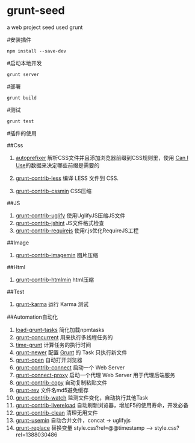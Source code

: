grunt-seed
==========

a web project seed used grunt



#安装插件

	npm install --save-dev
	
	
#启动本地开发

	grunt server


#部署

	grunt build

#测试

	grunt test

#插件的使用


##Css

1. [autoprefixer] 解析CSS文件并且添加浏览器前缀到CSS规则里，使用 [Can I Use]的数据来决定哪些前缀是需要的

2. [grunt-contrib-less] 编译 LESS 文件到 CSS.
3. [grunt-contrib-cssmin] CSS压缩

   
##JS

1. [grunt-contrib-uglify] 使用UglifyJS压缩JS文件
2. [grunt-contrib-jshint] JS文件格式检查
3. [grunt-contrib-requirejs] 使用r.js优化RequireJS工程

##Image

1. [grunt-contrib-imagemin] 图片压缩

##Html

1. [grunt-contrib-htmlmin] html压缩

##Test

1. [grunt-karma] 运行 Karma 测试

##Automation自动化

1. [load-grunt-tasks] 简化加载npmtasks
2. [grunt-concurrent] 用来执行多线程任务的
3. [time-grunt] 计算任务的执行时间
4. [grunt-newer] 配置 [Grunt] 的 Task 只执行新文件
5. [grunt-open] 自动打开浏览器
5. [grunt-contrib-connect] 启动一个 Web Server
6. [grunt-connect-proxy] 启动一个代理 Web Server 用于代理后端服务
7. [grunt-contrib-copy]  自动复制粘贴文件
8. [grunt-rev] 文件名md5避免缓存
9. [grunt-contrib-watch] 监测文件变化，自动执行其他Task
10. [grunt-contrib-livereload] 自动刷新浏览器，增加F5的使用寿命，开发必备
11. [grunt-contrib-clean] 清理无用文件
12. [grunt-usemin] 自动合并文件，concat -> uglifyjs
13. [grunt-replace] 替换变量 style.css?rel=@@timestamp --> style.css?rel=1388030486






[grunt]: http://gruntjs.com
[Getting Started]: https://github.com/gruntjs/grunt/wiki/Getting-started
[Can I Use]: http://caniuse.com/
[autoprefixer]: https://github.com/ai/autoprefixer
[grunt-contrib-connect]: https://github.com/gruntjs/grunt-contrib-connect
[grunt-connect-proxy]: https://github.com/drewzboto/grunt-connect-proxy
[grunt-concurrent]: https://github.com/sindresorhus/grunt-concurrent
[load-grunt-tasks]: https://github.com/sindresorhus/load-grunt-tasks
[time-grunt]: https://github.com/sindresorhus/time-grunt
[grunt-newer]: https://github.com/tschaub/grunt-newer
[grunt-open]: https://github.com/jsoverson/grunt-open

[grunt-rev]: https://github.com/cbas/grunt-rev
[grunt-replace]: https://github.com/outaTiME/grunt-replace
[grunt-contrib-copy]: https://github.com/gruntjs/grunt-contrib-copy
[grunt-contrib-less]: https://github.com/gruntjs/grunt-contrib-less
[grunt-contrib-clean]: https://github.com/gruntjs/grunt-contrib-clean
[grunt-contrib-uglify]: https://github.com/gruntjs/grunt-contrib-uglify
[grunt-contrib-jshint]: https://github.com/gruntjs/grunt-contrib-jshint
[grunt-contrib-imagemin]: https://github.com/gruntjs/grunt-contrib-imagemin
[grunt-contrib-htmlmin]: https://github.com/gruntjs/grunt-contrib-htmlmin
[grunt-contrib-watch]: https://github.com/gruntjs/grunt-contrib-watch
[grunt-contrib-livereload]: https://github.com/gruntjs/grunt-contrib-livereload
[grunt-contrib-clean]: https://github.com/gruntjs/grunt-contrib-clean
[grunt-contrib-cssmin]: https://github.com/gruntjs/grunt-contrib-cssmin
[grunt-usemin]: https://github.com/yeoman/grunt-usemin
[grunt-karma]: https://github.com/karma-runner/grunt-karma
[grunt-contrib-requirejs]: https://github.com/gruntjs/grunt-contrib-requirejs


[grunt-recess]: https://github.com/sindresorhus/grunt-recess